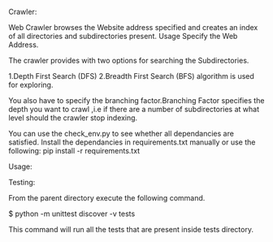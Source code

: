 Crawler:

Web Crawler browses the Website address specified and creates an index of all directories and subdirectories present.
Usage Specify the Web Address.

The crawler provides with two options for searching the Subdirectories.

1.Depth First Search (DFS) 
2.Breadth First Search (BFS) algorithm is used for exploring. 

You also have to specify the branching factor.Branching Factor specifies the depth you want to crawl ,i.e if there are a number of subdirectories at what level should the crawler stop indexing.

You can use the check_env.py to see whether all dependancies are satisfied.
Install the dependancies in requirements.txt manually or use the following: pip install -r requirements.txt

Usage: 

Testing:

From the parent directory execute the following command.

$ python -m unittest discover -v tests

This command will run all the tests that are present inside tests directory.
